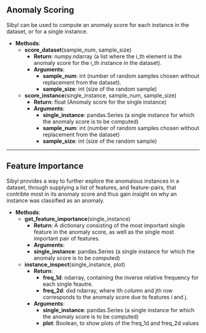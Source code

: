 ## Anomaly Scoring

Sibyl can be used to compute an anomaly score for each instance in the dataset, or for a single instance.

- __Methods__:
  - __score_dataset__(sample_num, sample_size)
    - __Return__: numpy.ndarray (a list where the i_th element is the anomaly score for the i_th instance in the dataset).
    - __Arguments__:
      - __sample_num__: int (number of random samples chosen without replacement from the dataset).
      - __sample_size__: int (size of the random sample)
  - __score_instance__(single_instance, sample_num, sample_size)
    - __Return__: float (Anomaly score for the single instance)
    - __Arguments__:
      - __single_instance__: pandas.Series (a single instance for which the anomaly score is to be computed)
      - __sample_num__: int (number of random samples chosen without replacement from the dataset)
      - __sample_size__: int (size of the random sample)

---

## Feature Importance

Sibyl provides a way to further explore the anomalous instances in a dataset, through supplying a list of features, and feature-pairs, that contribte most in its anomaly score and thus gain insight on why an instance was classified as an anomaly.

- __Methods__:
  - __get_feature_importance__(single_instance)
      - __Return__: A dictionary consisting of the most important single feature in the anomaly score, as well as the single most important pair of features.
      - __Arguments__:
      - __single_instance__: pandas.Series (a single instance for which the anomaly score is to be computed)
  - __instance_inspect__(single_instance, plot)
    - __Return__:
      - __freq_1d__: ndarray, containing the inverse relative frequency for each single feautre.
      - __freq_2d__: dxd ndarray, where ith column and jth row corresponds to the anomaly score due to features i and j.
    - __Arguments__:
      - __single_instance__: pandas.Series (a single instance for which the anomaly score is to be computed)
      - __plot__: Boolean, to show plots of the freq_1d and freq_2d values

